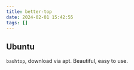 ```yaml
---
title: better-top
date: 2024-02-01 15:42:55
tags: []
---
```

## Ubuntu

`bashtop`, download via apt. Beautiful, easy to use.

